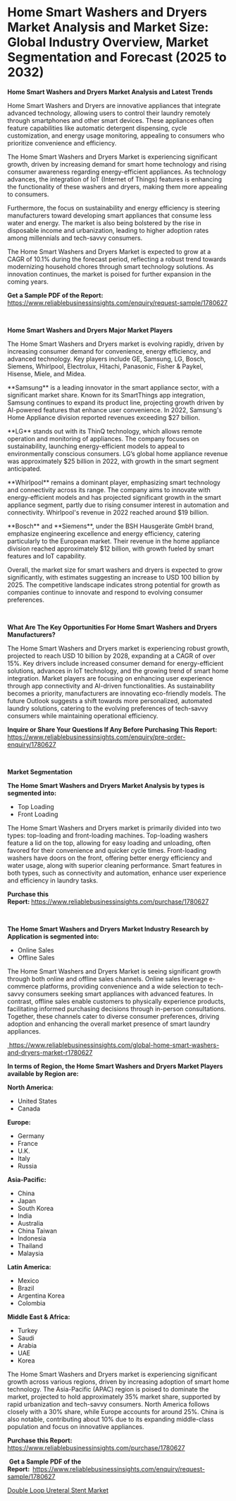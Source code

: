 <p><h1>Home Smart Washers and Dryers Market Analysis and Market Size: Global Industry Overview, Market Segmentation and Forecast (2025 to 2032)</h1></p><p><strong>Home Smart Washers and Dryers Market Analysis and Latest Trends</strong></p>
<p><p>Home Smart Washers and Dryers are innovative appliances that integrate advanced technology, allowing users to control their laundry remotely through smartphones and other smart devices. These appliances often feature capabilities like automatic detergent dispensing, cycle customization, and energy usage monitoring, appealing to consumers who prioritize convenience and efficiency.</p><p>The Home Smart Washers and Dryers Market is experiencing significant growth, driven by increasing demand for smart home technology and rising consumer awareness regarding energy-efficient appliances. As technology advances, the integration of IoT (Internet of Things) features is enhancing the functionality of these washers and dryers, making them more appealing to consumers. </p><p>Furthermore, the focus on sustainability and energy efficiency is steering manufacturers toward developing smart appliances that consume less water and energy. The market is also being bolstered by the rise in disposable income and urbanization, leading to higher adoption rates among millennials and tech-savvy consumers.</p><p>The Home Smart Washers and Dryers Market is expected to grow at a CAGR of 10.1% during the forecast period, reflecting a robust trend towards modernizing household chores through smart technology solutions. As innovation continues, the market is poised for further expansion in the coming years.</p></p>
<p><strong>Get a Sample PDF of the Report:&nbsp;</strong> <a href="https://www.reliablebusinessinsights.com/enquiry/request-sample/1780627?utm_campaign=2239&utm_medium=2&utm_source=Github&utm_content=ia&utm_term=25032025&utm_id=home-smart-washers-and-dryers">https://www.reliablebusinessinsights.com/enquiry/request-sample/1780627</a></p>
<p>&nbsp;</p>
<p><strong>Home Smart Washers and Dryers Major Market Players</strong></p>
<p><p>The Home Smart Washers and Dryers market is evolving rapidly, driven by increasing consumer demand for convenience, energy efficiency, and advanced technology. Key players include GE, Samsung, LG, Bosch, Siemens, Whirlpool, Electrolux, Hitachi, Panasonic, Fisher & Paykel, Hisense, Miele, and Midea.</p><p>**Samsung** is a leading innovator in the smart appliance sector, with a significant market share. Known for its SmartThings app integration, Samsung continues to expand its product line, projecting growth driven by AI-powered features that enhance user convenience. In 2022, Samsung's Home Appliance division reported revenues exceeding $27 billion.</p><p>**LG** stands out with its ThinQ technology, which allows remote operation and monitoring of appliances. The company focuses on sustainability, launching energy-efficient models to appeal to environmentally conscious consumers. LG’s global home appliance revenue was approximately $25 billion in 2022, with growth in the smart segment anticipated.</p><p>**Whirlpool** remains a dominant player, emphasizing smart technology and connectivity across its range. The company aims to innovate with energy-efficient models and has projected significant growth in the smart appliance segment, partly due to rising consumer interest in automation and connectivity. Whirlpool's revenue in 2022 reached around $19 billion.</p><p>**Bosch** and **Siemens**, under the BSH Hausgeräte GmbH brand, emphasize engineering excellence and energy efficiency, catering particularly to the European market. Their revenue in the home appliance division reached approximately $12 billion, with growth fueled by smart features and IoT capability.</p><p>Overall, the market size for smart washers and dryers is expected to grow significantly, with estimates suggesting an increase to USD 100 billion by 2025. The competitive landscape indicates strong potential for growth as companies continue to innovate and respond to evolving consumer preferences.</p></p>
<p>&nbsp;</p>
<p><strong>What Are The Key Opportunities For Home Smart Washers and Dryers Manufacturers?</strong></p>
<p><p>The Home Smart Washers and Dryers market is experiencing robust growth, projected to reach USD 10 billion by 2028, expanding at a CAGR of over 15%. Key drivers include increased consumer demand for energy-efficient solutions, advances in IoT technology, and the growing trend of smart home integration. Market players are focusing on enhancing user experience through app connectivity and AI-driven functionalities. As sustainability becomes a priority, manufacturers are innovating eco-friendly models. The future Outlook suggests a shift towards more personalized, automated laundry solutions, catering to the evolving preferences of tech-savvy consumers while maintaining operational efficiency.</p></p>
<p><strong>Inquire or Share Your Questions If Any Before Purchasing This Report:</strong> <a href="https://www.reliablebusinessinsights.com/enquiry/pre-order-enquiry/1780627?utm_campaign=2239&utm_medium=2&utm_source=Github&utm_content=ia&utm_term=25032025&utm_id=home-smart-washers-and-dryers">https://www.reliablebusinessinsights.com/enquiry/pre-order-enquiry/1780627</a></p>
<p>&nbsp;</p>
<p><strong>Market Segmentation</strong></p>
<p><strong>The Home Smart Washers and Dryers Market Analysis by types is segmented into:</strong></p>
<p><ul><li>Top Loading</li><li>Front Loading</li></ul></p>
<p><p>The Home Smart Washers and Dryers market is primarily divided into two types: top-loading and front-loading machines. Top-loading washers feature a lid on the top, allowing for easy loading and unloading, often favored for their convenience and quicker cycle times. Front-loading washers have doors on the front, offering better energy efficiency and water usage, along with superior cleaning performance. Smart features in both types, such as connectivity and automation, enhance user experience and efficiency in laundry tasks.</p></p>
<p><strong>Purchase this Report:&nbsp;</strong><a href="https://www.reliablebusinessinsights.com/purchase/1780627?utm_campaign=2239&utm_medium=2&utm_source=Github&utm_content=ia&utm_term=25032025&utm_id=home-smart-washers-and-dryers">https://www.reliablebusinessinsights.com/purchase/1780627</a></p>
<p>&nbsp;</p>
<p><strong>The Home Smart Washers and Dryers Market Industry Research by Application is segmented into:</strong></p>
<p><ul><li>Online Sales</li><li>Offline Sales</li></ul></p>
<p><p>The Home Smart Washers and Dryers Market is seeing significant growth through both online and offline sales channels. Online sales leverage e-commerce platforms, providing convenience and a wide selection to tech-savvy consumers seeking smart appliances with advanced features. In contrast, offline sales enable customers to physically experience products, facilitating informed purchasing decisions through in-person consultations. Together, these channels cater to diverse consumer preferences, driving adoption and enhancing the overall market presence of smart laundry appliances.</p></p>
<p><a href="https://www.reliablebusinessinsights.com/global-home-smart-washers-and-dryers-market-r1780627?utm_campaign=2239&utm_medium=2&utm_source=Github&utm_content=ia&utm_term=25032025&utm_id=home-smart-washers-and-dryers">&nbsp;https://www.reliablebusinessinsights.com/global-home-smart-washers-and-dryers-market-r1780627</a></p>
<p><strong>In terms of Region, the Home Smart Washers and Dryers Market Players available by Region are:</strong></p>
<p>
    <p> <strong> North America: </strong>
        <ul>
            <li>United States</li>
            <li>Canada</li>
        </ul>
        </p> 
    <p> <strong> Europe: </strong>
        <ul>
            <li>Germany</li>
            <li>France</li>
            <li>U.K.</li>
            <li>Italy</li>
            <li>Russia</li>
        </ul>
        </p> 
    <p> <strong> Asia-Pacific: </strong>
        <ul>
            <li>China</li>
            <li>Japan</li>
            <li>South Korea</li>
            <li>India</li>
            <li>Australia</li>
            <li>China Taiwan</li>
            <li>Indonesia</li>
            <li>Thailand</li>
            <li>Malaysia</li>
        </ul>
        </p> 
    <p> <strong> Latin America: </strong>
        <ul>
            <li>Mexico</li>
            <li>Brazil</li>
            <li>Argentina Korea</li>
            <li>Colombia</li>
        </ul>
        </p> 
    <p> <strong> Middle East & Africa: </strong>
        <ul>
            <li>Turkey</li>
            <li>Saudi</li>
            <li>Arabia</li>
            <li>UAE</li>
            <li>Korea</li>
        </ul>
    </p>
    </p>
<p><p>The Home Smart Washers and Dryers market is experiencing significant growth across various regions, driven by increasing adoption of smart home technology. The Asia-Pacific (APAC) region is poised to dominate the market, projected to hold approximately 35% market share, supported by rapid urbanization and tech-savvy consumers. North America follows closely with a 30% share, while Europe accounts for around 25%. China is also notable, contributing about 10% due to its expanding middle-class population and focus on innovative appliances.</p></p>
<p><strong>Purchase this Report: </strong><a href="https://www.reliablebusinessinsights.com/purchase/1780627?utm_campaign=2239&utm_medium=2&utm_source=Github&utm_content=ia&utm_term=25032025&utm_id=home-smart-washers-and-dryers">https://www.reliablebusinessinsights.com/purchase/1780627</a></p>
<p>&nbsp;<strong>Get a Sample PDF of the Report:&nbsp;&nbsp;</strong><a href="https://www.reliablebusinessinsights.com/enquiry/request-sample/1780627?utm_campaign=2239&utm_medium=2&utm_source=Github&utm_content=ia&utm_term=25032025&utm_id=home-smart-washers-and-dryers">https://www.reliablebusinessinsights.com/enquiry/request-sample/1780627</a></p>
<p><strong></strong></p>
<p><p><a href="https://github.com/ygfu6u/Market-Research-Report-List-2/blob/main/double-loop-ureteral-stent-market.md?utm_campaign=2239&utm_medium=2&utm_source=Github&utm_content=ia&utm_term=25032025&utm_id=home-smart-washers-and-dryers">Double Loop Ureteral Stent Market</a></p></p>